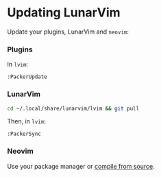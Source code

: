 # Updating LunarVim

Update your plugins, LunarVim and `neovim`:

### Plugins

In `lvim`:
```vim
:PackerUpdate
```

### LunarVim

```bash
cd ~/.local/share/lunarvim/lvim && git pull
```
Then, in `lvim`:
```vim
:PackerSync
```

### Neovim

Use your package manager or [compile from source](./dev/#compiling-neovim-from-source).
